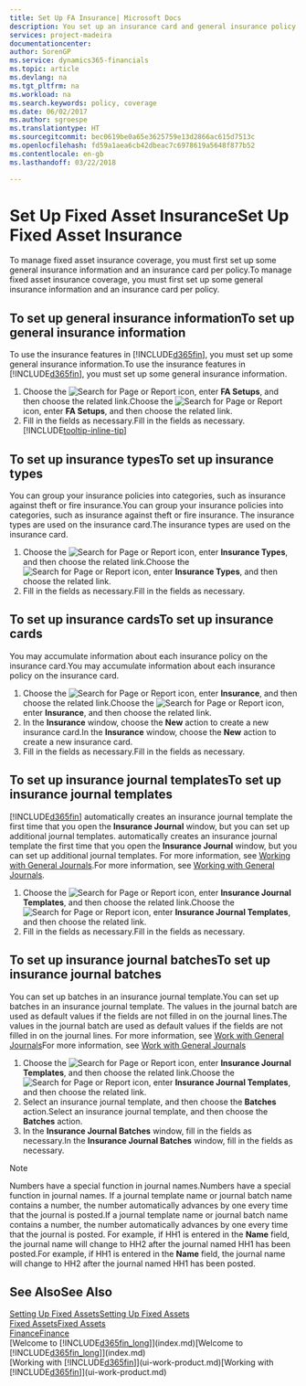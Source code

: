 ```yaml
---
title: Set Up FA Insurance| Microsoft Docs
description: You set up an insurance card and general insurance policy information to manage fixed asset insurance coverage.
services: project-madeira
documentationcenter: 
author: SorenGP
ms.service: dynamics365-financials
ms.topic: article
ms.devlang: na
ms.tgt_pltfrm: na
ms.workload: na
ms.search.keywords: policy, coverage
ms.date: 06/02/2017
ms.author: sgroespe
ms.translationtype: HT
ms.sourcegitcommit: bec0619be0a65e3625759e13d2866ac615d7513c
ms.openlocfilehash: fd59a1aea6cb42dbeac7c6978619a5648f877b52
ms.contentlocale: en-gb
ms.lasthandoff: 03/22/2018

---
```

# <a name="set-up-fixed-asset-insurance"></a><span data-ttu-id="e10e6-103">Set Up Fixed Asset Insurance</span><span class="sxs-lookup"><span data-stu-id="e10e6-103">Set Up Fixed Asset Insurance</span></span>
<span data-ttu-id="e10e6-104">To manage fixed asset insurance coverage, you must first set up some general insurance information and an insurance card per policy.</span><span class="sxs-lookup"><span data-stu-id="e10e6-104">To manage fixed asset insurance coverage, you must first set up some general insurance information and an insurance card per policy.</span></span>

## <a name="to-set-up-general-insurance-information"></a><span data-ttu-id="e10e6-105">To set up general insurance information</span><span class="sxs-lookup"><span data-stu-id="e10e6-105">To set up general insurance information</span></span>
<span data-ttu-id="e10e6-106">To use the insurance features in [!INCLUDE[d365fin](includes/d365fin_md.md)], you must set up some general insurance information.</span><span class="sxs-lookup"><span data-stu-id="e10e6-106">To use the insurance features in [!INCLUDE[d365fin](includes/d365fin_md.md)], you must set up some general insurance information.</span></span>  

1. <span data-ttu-id="e10e6-107">Choose the ![Search for Page or Report](media/ui-search/search_small.png "Search for Page or Report icon") icon, enter **FA Setups**, and then choose the related link.</span><span class="sxs-lookup"><span data-stu-id="e10e6-107">Choose the ![Search for Page or Report](media/ui-search/search_small.png "Search for Page or Report icon") icon, enter **FA Setups**, and then choose the related link.</span></span>  
2. <span data-ttu-id="e10e6-108">Fill in the fields as necessary.</span><span class="sxs-lookup"><span data-stu-id="e10e6-108">Fill in the fields as necessary.</span></span> [!INCLUDE[tooltip-inline-tip](includes/tooltip-inline-tip_md.md)]  

## <a name="to-set-up-insurance-types"></a><span data-ttu-id="e10e6-109">To set up insurance types</span><span class="sxs-lookup"><span data-stu-id="e10e6-109">To set up insurance types</span></span>
<span data-ttu-id="e10e6-110">You can group your insurance policies into categories, such as insurance against theft or fire insurance.</span><span class="sxs-lookup"><span data-stu-id="e10e6-110">You can group your insurance policies into categories, such as insurance against theft or fire insurance.</span></span> <span data-ttu-id="e10e6-111">The insurance types are used on the insurance card.</span><span class="sxs-lookup"><span data-stu-id="e10e6-111">The insurance types are used on the insurance card.</span></span>

1. <span data-ttu-id="e10e6-112">Choose the ![Search for Page or Report](media/ui-search/search_small.png "Search for Page or Report icon") icon, enter **Insurance Types**, and then choose the related link.</span><span class="sxs-lookup"><span data-stu-id="e10e6-112">Choose the ![Search for Page or Report](media/ui-search/search_small.png "Search for Page or Report icon") icon, enter **Insurance Types**, and then choose the related link.</span></span>  
2. <span data-ttu-id="e10e6-113">Fill in the fields as necessary.</span><span class="sxs-lookup"><span data-stu-id="e10e6-113">Fill in the fields as necessary.</span></span>

## <a name="to-set-up-insurance-cards"></a><span data-ttu-id="e10e6-114">To set up insurance cards</span><span class="sxs-lookup"><span data-stu-id="e10e6-114">To set up insurance cards</span></span>
<span data-ttu-id="e10e6-115">You may accumulate information about each insurance policy on the insurance card.</span><span class="sxs-lookup"><span data-stu-id="e10e6-115">You may accumulate information about each insurance policy on the insurance card.</span></span>  

1. <span data-ttu-id="e10e6-116">Choose the ![Search for Page or Report](media/ui-search/search_small.png "Search for Page or Report icon") icon, enter **Insurance**, and then choose the related link.</span><span class="sxs-lookup"><span data-stu-id="e10e6-116">Choose the ![Search for Page or Report](media/ui-search/search_small.png "Search for Page or Report icon") icon, enter **Insurance**, and then choose the related link.</span></span>  
2. <span data-ttu-id="e10e6-117">In the **Insurance** window, choose the **New** action to create a  new insurance card.</span><span class="sxs-lookup"><span data-stu-id="e10e6-117">In the **Insurance** window, choose the **New** action to create a  new insurance card.</span></span>  
3. <span data-ttu-id="e10e6-118">Fill in the fields as necessary.</span><span class="sxs-lookup"><span data-stu-id="e10e6-118">Fill in the fields as necessary.</span></span>

## <a name="to-set-up-insurance-journal-templates"></a><span data-ttu-id="e10e6-119">To set up insurance journal templates</span><span class="sxs-lookup"><span data-stu-id="e10e6-119">To set up insurance journal templates</span></span>
[!INCLUDE[d365fin](includes/d365fin_md.md)]<span data-ttu-id="e10e6-120"> automatically creates an insurance journal template the first time that you open the **Insurance Journal** window, but you can set up additional journal templates.</span><span class="sxs-lookup"><span data-stu-id="e10e6-120"> automatically creates an insurance journal template the first time that you open the **Insurance Journal** window, but you can set up additional journal templates.</span></span> <span data-ttu-id="e10e6-121">For more information, see [Working with General Journals](ui-work-general-journals.md).</span><span class="sxs-lookup"><span data-stu-id="e10e6-121">For more information, see [Working with General Journals](ui-work-general-journals.md).</span></span>  

1. <span data-ttu-id="e10e6-122">Choose the ![Search for Page or Report](media/ui-search/search_small.png "Search for Page or Report icon") icon, enter **Insurance Journal Templates**, and then choose the related link.</span><span class="sxs-lookup"><span data-stu-id="e10e6-122">Choose the ![Search for Page or Report](media/ui-search/search_small.png "Search for Page or Report icon") icon, enter **Insurance Journal Templates**, and then choose the related link.</span></span>  
2. <span data-ttu-id="e10e6-123">Fill in the fields as necessary.</span><span class="sxs-lookup"><span data-stu-id="e10e6-123">Fill in the fields as necessary.</span></span>

## <a name="to-set-up-insurance-journal-batches"></a><span data-ttu-id="e10e6-124">To set up insurance journal batches</span><span class="sxs-lookup"><span data-stu-id="e10e6-124">To set up insurance journal batches</span></span>
<span data-ttu-id="e10e6-125">You can set up batches in an insurance journal template.</span><span class="sxs-lookup"><span data-stu-id="e10e6-125">You can set up batches in an insurance journal template.</span></span> <span data-ttu-id="e10e6-126">The values in the journal batch are used as default values if the fields are not filled in on the journal lines.</span><span class="sxs-lookup"><span data-stu-id="e10e6-126">The values in the journal batch are used as default values if the fields are not filled in on the journal lines.</span></span> <span data-ttu-id="e10e6-127">For more information, see [Work with General Journals](ui-work-general-journals.md)</span><span class="sxs-lookup"><span data-stu-id="e10e6-127">For more information, see [Work with General Journals](ui-work-general-journals.md)</span></span>  

1. <span data-ttu-id="e10e6-128">Choose the ![Search for Page or Report](media/ui-search/search_small.png "Search for Page or Report icon") icon, enter **Insurance Journal Templates**, and then choose the related link.</span><span class="sxs-lookup"><span data-stu-id="e10e6-128">Choose the ![Search for Page or Report](media/ui-search/search_small.png "Search for Page or Report icon") icon, enter **Insurance Journal Templates**, and then choose the related link.</span></span>  
2. <span data-ttu-id="e10e6-129">Select an insurance journal template, and then choose the **Batches** action.</span><span class="sxs-lookup"><span data-stu-id="e10e6-129">Select an insurance journal template, and then choose the **Batches** action.</span></span>
3. <span data-ttu-id="e10e6-130">In the **Insurance Journal Batches** window, fill in the fields as necessary.</span><span class="sxs-lookup"><span data-stu-id="e10e6-130">In the **Insurance Journal Batches** window, fill in the fields as necessary.</span></span>

> [!NOTE]  
>   <span data-ttu-id="e10e6-131">Numbers have a special function in journal names.</span><span class="sxs-lookup"><span data-stu-id="e10e6-131">Numbers have a special function in journal names.</span></span> <span data-ttu-id="e10e6-132">If a journal template name or journal batch name contains a number, the number automatically advances by one every time that the journal is posted.</span><span class="sxs-lookup"><span data-stu-id="e10e6-132">If a journal template name or journal batch name contains a number, the number automatically advances by one every time that the journal is posted.</span></span> <span data-ttu-id="e10e6-133">For example, if HH1 is entered in the **Name** field, the journal name will change to HH2 after the journal named HH1 has been posted.</span><span class="sxs-lookup"><span data-stu-id="e10e6-133">For example, if HH1 is entered in the **Name** field, the journal name will change to HH2 after the journal named HH1 has been posted.</span></span>

## <a name="see-also"></a><span data-ttu-id="e10e6-134">See Also</span><span class="sxs-lookup"><span data-stu-id="e10e6-134">See Also</span></span>
[<span data-ttu-id="e10e6-135">Setting Up Fixed Assets</span><span class="sxs-lookup"><span data-stu-id="e10e6-135">Setting Up Fixed Assets</span></span>](fa-setup.md)  
[<span data-ttu-id="e10e6-136">Fixed Assets</span><span class="sxs-lookup"><span data-stu-id="e10e6-136">Fixed Assets</span></span>](fa-manage.md)  
[<span data-ttu-id="e10e6-137">Finance</span><span class="sxs-lookup"><span data-stu-id="e10e6-137">Finance</span></span>](finance.md)  
<span data-ttu-id="e10e6-138">[Welcome to [!INCLUDE[d365fin_long](includes/d365fin_long_md.md)]](index.md)</span><span class="sxs-lookup"><span data-stu-id="e10e6-138">[Welcome to [!INCLUDE[d365fin_long](includes/d365fin_long_md.md)]](index.md)</span></span>  
<span data-ttu-id="e10e6-139">[Working with [!INCLUDE[d365fin](includes/d365fin_md.md)]](ui-work-product.md)</span><span class="sxs-lookup"><span data-stu-id="e10e6-139">[Working with [!INCLUDE[d365fin](includes/d365fin_md.md)]](ui-work-product.md)</span></span>

